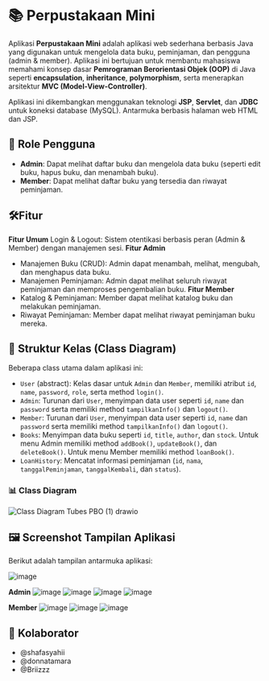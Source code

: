 # **📚 Perpustakaan Mini**

Aplikasi **Perpustakaan Mini** adalah aplikasi web sederhana berbasis Java yang digunakan untuk mengelola data buku, peminjaman, dan pengguna (admin & member). Aplikasi ini bertujuan untuk membantu mahasiswa memahami konsep dasar **Pemrograman Berorientasi Objek (OOP)** di Java seperti **encapsulation**, **inheritance**, **polymorphism**, serta menerapkan arsitektur **MVC (Model-View-Controller)**. 

Aplikasi ini dikembangkan menggunakan teknologi **JSP**, **Servlet**, dan **JDBC** untuk koneksi database (MySQL). Antarmuka berbasis halaman web HTML dan JSP.

## 👥 Role Pengguna

- **Admin**: Dapat melihat daftar buku dan mengelola data buku (seperti edit buku, hapus buku, dan menambah buku).
- **Member**: Dapat melihat daftar buku yang tersedia dan riwayat peminjaman.

## 🛠️Fitur
**Fitur Umum**
Login & Logout: Sistem otentikasi berbasis peran (Admin & Member) dengan manajemen sesi.
**Fitur Admin**
- Manajemen Buku (CRUD): Admin dapat menambah, melihat, mengubah, dan menghapus data buku.
- Manajemen Peminjaman: Admin dapat melihat seluruh riwayat peminjaman dan memproses pengembalian buku.
**Fitur Member**
- Katalog & Peminjaman: Member dapat melihat katalog buku dan melakukan peminjaman.
- Riwayat Peminjaman: Member dapat melihat riwayat peminjaman buku mereka.

## 🧱 Struktur Kelas (Class Diagram)

Beberapa class utama dalam aplikasi ini:
- `User` (abstract): Kelas dasar untuk `Admin` dan `Member`, memiliki atribut `id`, `name`, `password`, `role`, serta method `login()`.
- `Admin`: Turunan dari `User`, menyimpan data user seperti `id`, `name` dan `password` serta memiliki method `tampilkanInfo()` dan `logout()`.
- `Member`: Turunan dari `User`, menyimpan data user seperti `id`, `name` dan `password` serta memiliki method `tampilkanInfo()` dan `logout()`.
- `Books`: Menyimpan data buku seperti `id`, `title`, `author`, dan `stock`. Untuk menu Admin memiliki method `addBook()`, `updateBook()`, dan `deleteBook()`. Untuk menu Member memiliki method `loanBook()`.
- `LoanHistory`: Mencatat informasi peminjaman (`id`, `nama`, `tanggalPeminjaman`, `tanggalKembali`, dan `status`).

### 📊 Class Diagram
![Class Diagram Tubes PBO (1) drawio](https://github.com/user-attachments/assets/f3af258b-a0aa-4e37-8414-9fe1cf8fac83)

## 🖼 Screenshot Tampilan Aplikasi

Berikut adalah tampilan antarmuka aplikasi:

![image](https://github.com/user-attachments/assets/3fd752b0-7b00-41c3-954b-16653b77ed21)


**Admin**
![image](https://github.com/user-attachments/assets/53340690-dbad-4341-b17d-9a37d45ec7d6)
![image](https://github.com/user-attachments/assets/012fa7e0-7066-414d-82b0-16b698f1762b)
![image](https://github.com/user-attachments/assets/5068574a-aed8-4780-8280-ae80ad851bdf)
![image](https://github.com/user-attachments/assets/67db0e5e-e25e-44cf-8cb9-0d46e3ebb6e8)


**Member**
![image](https://github.com/user-attachments/assets/67e14c6f-460a-41ac-9c75-bcfbbb26f523)
![image](https://github.com/user-attachments/assets/26042e75-b605-4707-b817-6921fbb9df70)
![image](https://github.com/user-attachments/assets/00cda337-7450-40fa-870d-e05f41355c62)



## 🔗 Kolaborator
- @shafasyahii
- @donnatamara
- @Briizzz
